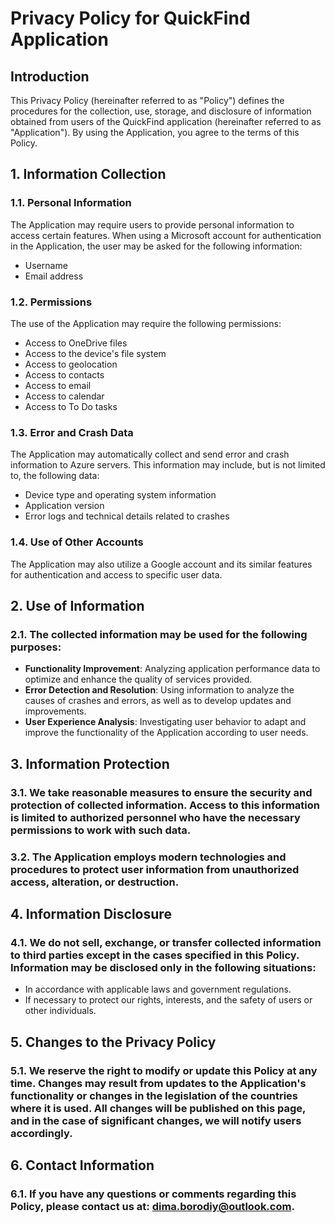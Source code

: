 # Privacy Policy for QuickFind Application

## Introduction  
This Privacy Policy (hereinafter referred to as "Policy") defines the procedures for the collection, use, storage, and disclosure of information obtained from users of the QuickFind application (hereinafter referred to as "Application"). By using the Application, you agree to the terms of this Policy.

## 1. Information Collection

### 1.1. Personal Information  
The Application may require users to provide personal information to access certain features. When using a Microsoft account for authentication in the Application, the user may be asked for the following information:

- Username
- Email address

### 1.2. Permissions  
The use of the Application may require the following permissions:

- Access to OneDrive files
- Access to the device's file system
- Access to geolocation
- Access to contacts
- Access to email
- Access to calendar
- Access to To Do tasks

### 1.3. Error and Crash Data  
The Application may automatically collect and send error and crash information to Azure servers. This information may include, but is not limited to, the following data:

- Device type and operating system information
- Application version
- Error logs and technical details related to crashes

### 1.4. Use of Other Accounts  
The Application may also utilize a Google account and its similar features for authentication and access to specific user data.

## 2. Use of Information

### 2.1. The collected information may be used for the following purposes:

- **Functionality Improvement**: Analyzing application performance data to optimize and enhance the quality of services provided.
- **Error Detection and Resolution**: Using information to analyze the causes of crashes and errors, as well as to develop updates and improvements.
- **User Experience Analysis**: Investigating user behavior to adapt and improve the functionality of the Application according to user needs.

## 3. Information Protection

### 3.1. We take reasonable measures to ensure the security and protection of collected information. Access to this information is limited to authorized personnel who have the necessary permissions to work with such data.

### 3.2. The Application employs modern technologies and procedures to protect user information from unauthorized access, alteration, or destruction.

## 4. Information Disclosure

### 4.1. We do not sell, exchange, or transfer collected information to third parties except in the cases specified in this Policy. Information may be disclosed only in the following situations:

- In accordance with applicable laws and government regulations.
- If necessary to protect our rights, interests, and the safety of users or other individuals.

## 5. Changes to the Privacy Policy

### 5.1. We reserve the right to modify or update this Policy at any time. Changes may result from updates to the Application's functionality or changes in the legislation of the countries where it is used. All changes will be published on this page, and in the case of significant changes, we will notify users accordingly.

## 6. Contact Information

### 6.1. If you have any questions or comments regarding this Policy, please contact us at: dima.borodiy@outlook.com.
